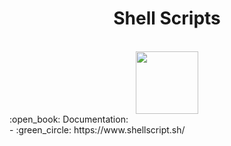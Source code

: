 <div align="center">
<h1>Shell Scripts</h1><br>
<img height="100" src="https://www.profesionalreview.com/wp-content/uploads/2017/03/Shell-Script-Linux-1280x720.png" />
</div>
:open_book: Documentation: <br>
- :green_circle: https://www.shellscript.sh/ <br>
<br>
